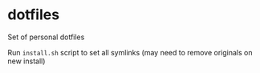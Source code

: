 # dotfiles
Set of personal dotfiles

Run `install.sh` script to set all symlinks (may need to remove originals on new install)
